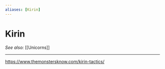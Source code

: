 ```yaml
---
aliases: [Kirin]
---
```

# Kirin
*See also:* [[Unicorns]]
___
https://www.themonstersknow.com/kirin-tactics/